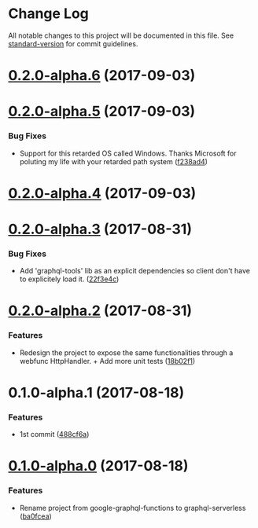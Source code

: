 # Change Log

All notable changes to this project will be documented in this file. See [standard-version](https://github.com/conventional-changelog/standard-version) for commit guidelines.

<a name="0.2.0-alpha.6"></a>
# [0.2.0-alpha.6](https://github.com/nicolasdao/google-graphql-functions/compare/v0.2.0-alpha.5...v0.2.0-alpha.6) (2017-09-03)



<a name="0.2.0-alpha.5"></a>
# [0.2.0-alpha.5](https://github.com/nicolasdao/google-graphql-functions/compare/v0.2.0-alpha.4...v0.2.0-alpha.5) (2017-09-03)


### Bug Fixes

* Support for this retarded OS called Windows. Thanks Microsoft for poluting my life with your retarded path system ([f238ad4](https://github.com/nicolasdao/google-graphql-functions/commit/f238ad4))



<a name="0.2.0-alpha.4"></a>
# [0.2.0-alpha.4](https://github.com/nicolasdao/google-graphql-functions/compare/v0.2.0-alpha.3...v0.2.0-alpha.4) (2017-09-03)



<a name="0.2.0-alpha.3"></a>
# [0.2.0-alpha.3](https://github.com/nicolasdao/google-graphql-functions/compare/v0.2.0-alpha.2...v0.2.0-alpha.3) (2017-08-31)


### Bug Fixes

* Add 'graphql-tools' lib as an explicit dependencies so client don't have to explicitely load it. ([22f3e4c](https://github.com/nicolasdao/google-graphql-functions/commit/22f3e4c))



<a name="0.2.0-alpha.2"></a>
# [0.2.0-alpha.2](https://github.com/nicolasdao/google-graphql-functions/compare/v0.1.0-alpha.1...v0.2.0-alpha.2) (2017-08-31)


### Features

* Redesign the project to expose the same functionalities through a webfunc HttpHandler. + Add more unit tests ([18b02f1](https://github.com/nicolasdao/google-graphql-functions/commit/18b02f1))



<a name="0.1.0-alpha.1"></a>
# 0.1.0-alpha.1 (2017-08-18)


### Features

* 1st commit ([488cf6a](https://github.com/nicolasdao/google-graphql-functions/commit/488cf6a))



<a name="0.1.0-alpha.0"></a>
# [0.1.0-alpha.0](https://github.com/nicolasdao/google-graphql-functions/compare/v0.1.0-alpha.19...v0.1.0-alpha.0) (2017-08-18)


### Features

* Rename project from google-graphql-functions to graphql-serverless ([ba0fcea](https://github.com/nicolasdao/google-graphql-functions/commit/ba0fcea))
